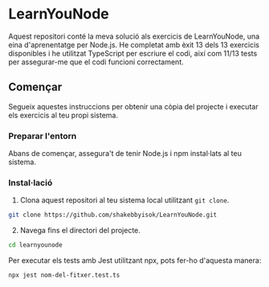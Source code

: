 # LearnYouNode 

Aquest repositori conté la meva solució als exercicis de LearnYouNode, una eina d'aprenentatge per Node.js. He completat amb èxit 13 dels 13 exercicis disponibles i he utilitzat TypeScript per escriure el codi, així com 11/13 tests per assegurar-me que el codi funcioni correctament.

## Començar

Segueix aquestes instruccions per obtenir una còpia del projecte i executar els exercicis al teu propi sistema.

### Preparar l'entorn

Abans de començar, assegura't de tenir Node.js i npm instal·lats al teu sistema.

### Instal·lació

1. Clona aquest repositori al teu sistema local utilitzant `git clone`.

```bash
git clone https://github.com/shakebbyisok/LearnYouNode.git
```

2. Navega fins el directori del projecte.

```bash
cd learnyounode
```

Per executar els tests amb Jest utilitzant npx, pots fer-ho d'aquesta manera:

```bash
npx jest nom-del-fitxer.test.ts
```


